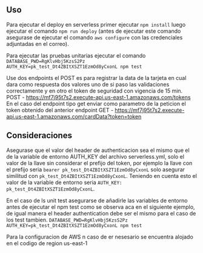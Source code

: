 ## Uso
  Para ejecutar el deploy en serverless primer ejecutar ```npm install``` luego ejecutar el comando ```npm run deploy``` (antes de ejecutar este comando asegurase de ejecutar el comando ```aws configure``` con las credenciales adjuntadas en el correo).

  Para ejecutar las pruebas unitarias ejecutar el comando ```DATABASE_PWD=RgKlvHbj5KzsS2Pz AUTH_KEY=pk_test_Dt4ZBItXSZT1EzmOd8yCxonL npm test```

  Use dos endpoints el POST es para registrar la data de la tarjeta en cual dara como respuesta dos valores uno de si paso las validaciones correctamente y en otro el token de seguridad con vigencia de 15 min.
  POST - https://mf7j95t7s2.execute-api.us-east-1.amazonaws.com/tokens
  En el caso del endpoint tipo get enviar como parametro de la peticion el token obtenido del anterior endpoint
  GET - https://mf7j95t7s2.execute-api.us-east-1.amazonaws.com/cardData?token=token


## Consideraciones
  Asegurase que el valor del header de authenticacion sea el mismo que el de la variable de entorno AUTH_KEY del archivo serverless.yml, solo el valor de la llave sin considerar el prefijo del token, por ejemplo la llave con el prefijo seria `bearer pk_test_Dt4ZBItXSZT1EzmOd8yCxonL` solo asegurar similitud con `pk_test_Dt4ZBItXSZT1EzmOd8yCxonL`. Teniendo en cuenta esto el valor de la variable de entorno seria `AUTH_KEY: pk_test_Dt4ZBItXSZT1EzmOd8yCxonL`.

  En el caso de ls unit test asegurarse de añadirle las variables de entorno antes de ejecutar el npm test como se observa aca en el siguiente ejemplo, de igual manera el header authentication debe ser el mismo para el caso de los test tambien.
  ```DATABASE_PWD=RgKlvHbj5KzsS2Pz AUTH_KEY=pk_test_Dt4ZBItXSZT1EzmOd8yCxonL npm test```

  Para la configuracion de AWS n caso de er nesesario se encuentra alojado en el codigo de region us-east-1